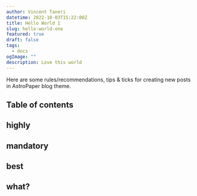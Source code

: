 ```yaml
---
author: Vincent Taneri
datetime: 2022-10-03T15:22:00Z
title: Hello World 1
slug: hello-world-one
featured: true
draft: false
tags:
  - docs
ogImage: ""
description: Love this world
---
```


Here are some rules/recommendations, tips & ticks for creating new posts in AstroPaper blog theme.

## Table of contents

## highly

## mandatory

## best

## what?
